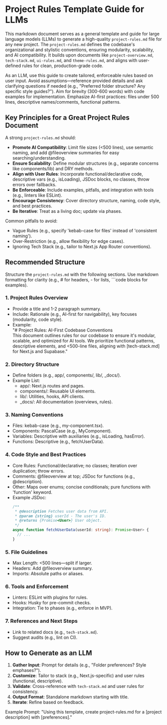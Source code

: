 # Project Rules Template Guide for LLMs

This markdown document serves as a general template and guide for large language models (LLMs) to generate a high-quality `project-rules.md` file for any new project. The `project-rules.md` defines the codebase's organizational and stylistic conventions, ensuring modularity, scalability, and AI compatibility. It builds upon documents like `project-overview.md`, `tech-stack.md`, `ui-rules.md`, and `theme-rules.md`, and aligns with user-defined rules for clean, production-grade code.

As an LLM, use this guide to create tailored, enforceable rules based on user input. Avoid assumptions—reference provided details and ask clarifying questions if needed (e.g., "Preferred folder structure? Any specific style guides?"). Aim for brevity (300-600 words) with code examples for implementation. Emphasize AI-first practices: files under 500 lines, descriptive names/comments, functional patterns.

## Key Principles for a Great Project Rules Document
A strong `project-rules.md` should:
- **Promote AI Compatibility**: Limit file sizes (<500 lines), use semantic naming, and add @fileoverview summaries for easy searching/understanding.
- **Ensure Scalability**: Define modular structures (e.g., separate concerns like components/lib) and DRY methods.
- **Align with User Rules**: Incorporate functional/declarative code, descriptive vars (e.g., isLoading), JSDoc blocks, no classes, throw errors over fallbacks.
- **Be Enforceable**: Include examples, pitfalls, and integration with tools (e.g., linters like ESLint).
- **Encourage Consistency**: Cover directory structure, naming, code style, and best practices.
- **Be Iterative**: Treat as a living doc; update via phases.

Common pitfalls to avoid:
- Vague Rules (e.g., specify 'kebab-case for files' instead of 'consistent naming').
- Over-Restriction (e.g., allow flexibility for edge cases).
- Ignoring Tech Stack (e.g., tailor to Next.js App Router conventions).

## Recommended Structure
Structure the `project-rules.md` with the following sections. Use markdown formatting for clarity (e.g., # for headers, - for lists, ```code blocks for examples).

### 1. Project Rules Overview
- Provide a title and 1-2 paragraph summary.
- Include: Rationale (e.g., AI-first for navigability), key focuses (modularity, code style).
- Example:  
  "# Project Rules: AI-First Codebase Conventions  
  This document outlines rules for our codebase to ensure it's modular, scalable, and optimized for AI tools. We prioritize functional patterns, descriptive elements, and <500-line files, aligning with [tech-stack.md] for Next.js and Supabase."

### 2. Directory Structure
- Define folders (e.g., app/, components/, lib/, _docs/).
- Example List:
  - app/: Next.js routes and pages.
  - components/: Reusable UI elements.
  - lib/: Utilities, hooks, API clients.
  - _docs/: All documentation (overviews, rules).

### 3. Naming Conventions
- Files: kebab-case (e.g., my-component.tsx).
- Components: PascalCase (e.g., MyComponent).
- Variables: Descriptive with auxiliaries (e.g., isLoading, hasError).
- Functions: Descriptive (e.g., fetchUserData).

### 4. Code Style and Best Practices
- Core Rules: Functional/declarative; no classes; iteration over duplication; throw errors.
- Comments: @fileoverview at top; JSDoc for functions (e.g., @description).
- Other: Maps over enums; concise conditionals; pure functions with 'function' keyword.
- Example JSDoc:
  ```typescript
  /**
   * @description Fetches user data from API.
   * @param {string} userId - The user's ID.
   * @returns {Promise<User>} User object.
   */
  async function fetchUserData(userId: string): Promise<User> {
    // ...
  }
  ```

### 5. File Guidelines
- Max Length: <500 lines—split if larger.
- Headers: Add @fileoverview summary.
- Imports: Absolute paths or aliases.

### 6. Tools and Enforcement
- Linters: ESLint with plugins for rules.
- Hooks: Husky for pre-commit checks.
- Integration: Tie to phases (e.g., enforce in MVP).

### 7. References and Next Steps
- Link to related docs (e.g., `tech-stack.md`).
- Suggest audits (e.g., lint on CI).

## How to Generate as an LLM
1. **Gather Input**: Prompt for details (e.g., "Folder preferences? Style emphases?").
2. **Customize**: Tailor to stack (e.g., Next.js-specific) and user rules (functional, descriptive).
3. **Validate**: Cross-reference with `tech-stack.md` and user rules for consistency.
4. **Output Format**: Standalone markdown starting with title.
5. **Iterate**: Refine based on feedback.

Example Prompt: "Using this template, create project-rules.md for a [project description] with [preferences]." 